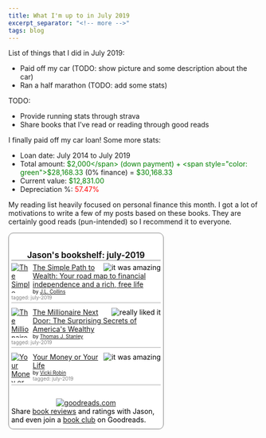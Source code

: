 ```yaml
---
title: What I'm up to in July 2019
excerpt_separator: "<!-- more -->"
tags: blog
---
```


List of things that I did in July 2019:
* Paid off my car (TODO: show picture and some description about the car)
* Ran a half marathon (TODO: add some stats)

TODO:
* Provide running stats through strava
* Share books that I've read or reading through good reads

I finally paid off my car loan! Some more stats:
* Loan date: July 2014 to July 2019
* Total amount: <span style="color: green">$2,000</span> (down payment) + <span style="color: green">$28,168.33</span> (0% finance) = <span style="color: green">$30,168.33</span>
* Current value: <span style="color: green">$12,831.00</span>
* Depreciation %: <span style="color: red">57.47%</span>

My reading list heavily focused on personal finance this month. I got a lot of motivations to write a few of my posts based on these books. They are certainly good reads (pun-intended) so I recommend it to everyone.

<!-- Show static HTML/CSS as a placeholder in case js is not enabled - javascript include will override this if things work -->
<style type="text/css" media="screen">
.gr_custom_container_1563424843 {
/* customize your Goodreads widget container here*/
border: 1px solid gray;
border-radius:10px;
padding: 10px 5px 10px 5px;
background-color: #FFFFFF;
color: #000000;
width: 300px
}
.gr_custom_header_1563424843 {
/* customize your Goodreads header here*/
border-bottom: 1px solid gray;
width: 100%;
margin-bottom: 5px;
text-align: center;
font-size: 120%
}
.gr_custom_each_container_1563424843 {
/* customize each individual book container here */
width: 100%;
clear: both;
margin-bottom: 10px;
overflow: auto;
padding-bottom: 4px;
border-bottom: 1px solid #aaa;
}
.gr_custom_book_container_1563424843 {
/* customize your book covers here */
overflow: hidden;
height: 60px;
float: left;
margin-right: 4px;
width: 39px;
}
.gr_custom_author_1563424843 {
/* customize your author names here */
font-size: 10px;
}
.gr_custom_tags_1563424843 {
/* customize your tags here */
font-size: 10px;
color: gray;
}
.gr_custom_rating_1563424843 {
/* customize your rating stars here */
float: right;
}
</style>

<div id="gr_custom_widget_1563424843">
    <div class="gr_custom_container_1563424843">
<h2 class="gr_custom_header_1563424843">
<a style="text-decoration: none;" rel="nofollow" href="https://www.goodreads.com/review/list/54938708-jason-thai?shelf=july-2019&amp;utm_medium=api&amp;utm_source=custom_widget">Jason&#39;s bookshelf: july-2019</a>
</h2>
<div class="gr_custom_each_container_1563424843">
    <div class="gr_custom_book_container_1563424843">
      <a title="The Simple Path to Wealth: Your road map to financial independence and a rich, free life" rel="nofollow" href="https://www.goodreads.com/review/show/2849979605?utm_medium=api&amp;utm_source=custom_widget"><img alt="The Simple Path to Wealth: Your road map to financial independence and a rich, free life" border="0" src="https://i.gr-assets.com/images/S/compressed.photo.goodreads.com/books/1466299641l/30646587._SY75_.jpg" /></a>
    </div>
    <div class="gr_custom_rating_1563424843">
      <span class=" staticStars notranslate" title="it was amazing"><img alt="it was amazing" src="https://www.goodreads.com/images/layout/gr_red_star_active.png" /><img alt="" src="https://www.goodreads.com/images/layout/gr_red_star_active.png" /><img alt="" src="https://www.goodreads.com/images/layout/gr_red_star_active.png" /><img alt="" src="https://www.goodreads.com/images/layout/gr_red_star_active.png" /><img alt="" src="https://www.goodreads.com/images/layout/gr_red_star_active.png" /></span>
    </div>
    <div class="gr_custom_title_1563424843">
      <a rel="nofollow" href="https://www.goodreads.com/review/show/2849979605?utm_medium=api&amp;utm_source=custom_widget">The Simple Path to Wealth: Your road map to financial independence and a rich, free life</a>
    </div>
    <div class="gr_custom_author_1563424843">
      by <a rel="nofollow" href="https://www.goodreads.com/author/show/2936728.J_L_Collins">J.L. Collins</a>
    </div>
    <div class="gr_custom_tags_1563424843">
      tagged:
      july-2019
    </div>
</div>
<div class="gr_custom_each_container_1563424843">
    <div class="gr_custom_book_container_1563424843">
      <a title="The Millionaire Next Door: The Surprising Secrets of America's Wealthy" rel="nofollow" href="https://www.goodreads.com/review/show/2854902772?utm_medium=api&amp;utm_source=custom_widget"><img alt="The Millionaire Next Door: The Surprising Secrets of America's Wealthy" border="0" src="https://i.gr-assets.com/images/S/compressed.photo.goodreads.com/books/1384821256l/18841345._SY75_.jpg" /></a>
    </div>
    <div class="gr_custom_rating_1563424843">
      <span class=" staticStars notranslate" title="really liked it"><img alt="really liked it" src="https://www.goodreads.com/images/layout/gr_red_star_active.png" /><img alt="" src="https://www.goodreads.com/images/layout/gr_red_star_active.png" /><img alt="" src="https://www.goodreads.com/images/layout/gr_red_star_active.png" /><img alt="" src="https://www.goodreads.com/images/layout/gr_red_star_active.png" /><img alt="" src="https://www.goodreads.com/images/layout/gr_red_star_inactive.png" /></span>
    </div>
    <div class="gr_custom_title_1563424843">
      <a rel="nofollow" href="https://www.goodreads.com/review/show/2854902772?utm_medium=api&amp;utm_source=custom_widget">The Millionaire Next Door: The Surprising Secrets of America's Wealthy</a>
    </div>
    <div class="gr_custom_author_1563424843">
      by <a rel="nofollow" href="https://www.goodreads.com/author/show/659.Thomas_J_Stanley">Thomas J. Stanley</a>
    </div>
    <div class="gr_custom_tags_1563424843">
      tagged:
      july-2019
    </div>
</div>
<div class="gr_custom_each_container_1563424843">
    <div class="gr_custom_book_container_1563424843">
      <a title="Your Money or Your Life" rel="nofollow" href="https://www.goodreads.com/review/show/2875598945?utm_medium=api&amp;utm_source=custom_widget"><img alt="Your Money or Your Life" border="0" src="https://i.gr-assets.com/images/S/compressed.photo.goodreads.com/books/1547451646l/43560266._SY75_.jpg" /></a>
    </div>
    <div class="gr_custom_rating_1563424843">
      <span class=" staticStars notranslate" title="it was amazing"><img alt="it was amazing" src="https://www.goodreads.com/images/layout/gr_red_star_active.png" /><img alt="" src="https://www.goodreads.com/images/layout/gr_red_star_active.png" /><img alt="" src="https://www.goodreads.com/images/layout/gr_red_star_active.png" /><img alt="" src="https://www.goodreads.com/images/layout/gr_red_star_active.png" /><img alt="" src="https://www.goodreads.com/images/layout/gr_red_star_active.png" /></span>
    </div>
    <div class="gr_custom_title_1563424843">
      <a rel="nofollow" href="https://www.goodreads.com/review/show/2875598945?utm_medium=api&amp;utm_source=custom_widget">Your Money or Your Life</a>
    </div>
    <div class="gr_custom_author_1563424843">
      by <a rel="nofollow" href="https://www.goodreads.com/author/show/44527.Vicki_Robin">Vicki Robin</a>
    </div>
    <div class="gr_custom_tags_1563424843">
      tagged:
      july-2019
    </div>
</div>
<br style="clear: both"/>
<center>
<a rel="nofollow" href="https://www.goodreads.com/"><img alt="goodreads.com" style="border:0" src="https://www.goodreads.com/images/widget/widget_logo.gif" /></a>
</center>
<noscript>
Share <a rel="nofollow" href="https://www.goodreads.com/">book reviews</a> and ratings with Jason, and even join a <a rel="nofollow" href="https://www.goodreads.com/group">book club</a> on Goodreads.
</noscript>
</div>

</div>
<script src="https://www.goodreads.com/review/custom_widget/54938708.Jason's%20bookshelf:%20july-2019?cover_position=left&cover_size=small&num_books=5&order=a&shelf=july-2019&show_author=1&show_cover=1&show_rating=1&show_review=1&show_tags=1&show_title=1&sort=date_added&widget_bg_color=FFFFFF&widget_bg_transparent=&widget_border_width=1&widget_id=1563424843&widget_text_color=000000&widget_title_size=medium&widget_width=medium" type="text/javascript" charset="utf-8"></script>